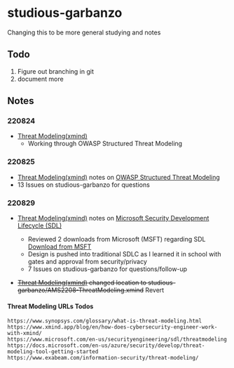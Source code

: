 # studious-garbanzo
Changing this to be more general studying and notes

## Todo

1. Figure out branching in git
2. document more

## Notes

### 220824
 - [Threat Modeling(xmind)](/../AMS2208-ThreatModeling.xmind)
    - Working through OWASP Structured Threat Modeling

### 220825
 - [Threat Modeling(xmind)](/../AMS2208-ThreatModeling.xmind) notes on
[OWASP Structured Threat Modeling](https://owasp.org/www-community/Threat_Modeling_Process)
 - 13 Issues on studious-garbanzo for questions

### 220829
 - [Threat Modeling(xmind)](/../AMS2208-ThreatModeling.xmind) notes on [Microsoft Security Development Lifecycle (SDL)](https://www.microsoft.com/en-us/securityengineering/sdl)
    - Reviewed 2 downloads from Microsoft (MSFT) regarding SDL
        [Download from MSFT](https://go.microsoft.com/?linkid=9708425)
    - Design is pushed into traditional SDLC as I learned it in school with gates and approval from security/privacy
    - 7 Issues on studious-garbanzo for questions/follow-up


 - ~~[Threat Modeling(xmind)](/../AMS2208-ThreatModeling.xmind) changed location to studious-garbanzo/AMS2208-ThreatModeling.xmind~~ Revert


#### Threat Modeling URLs Todos
```
https://www.synopsys.com/glossary/what-is-threat-modeling.html
https://www.xmind.app/blog/en/how-does-cybersecurity-engineer-work-with-xmind/
https://www.microsoft.com/en-us/securityengineering/sdl/threatmodeling
https://docs.microsoft.com/en-us/azure/security/develop/threat-modeling-tool-getting-started
https://www.exabeam.com/information-security/threat-modeling/
```



